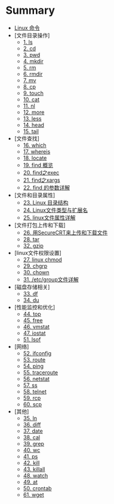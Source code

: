 # Summary

* [Linux 命令](README.md)
* [文件目录操作]
    * [1. ls](./cmd/01.md)
    * [2. cd](./cmd/02.md)
    * [3. pwd](./cmd/03.md)
    * [4. mkdir](./cmd/04.md)
    * [5. rm](./cmd/05.md)
    * [6. rmdir](./cmd/06.md)
    * [7. mv](./cmd/07.md)
    * [8. cp](./cmd/08.md)
    * [9. touch](./cmd/09.md)
    * [10. cat](./cmd/10.md)
    * [11. nl](./cmd/11.md)
    * [12. more](./cmd/12.md)
    * [13. less](./cmd/13.md)
    * [14. head](./cmd/14.md)
    * [15. tail](./cmd/15.md)
* [文件查找]
    * [16. which](./cmd/16.md)
    * [17. whereis](./cmd/17.md)
    * [18. locate](./cmd/18.md)
    * [19. find 概览](./cmd/19.md)
    * [20. find之exec](./cmd/20.md)
    * [21. find之xargs](./cmd/21.md)
    * [22. find 的参数详解](./cmd/22.md)
* [文件和目录属性]
    * [23. Linux 目录结构](./cmd/23.md)
    * [24. Linux文件类型与扩展名](./cmd/24.md)
    * [25. linux文件属性详解](./cmd/25.md)
* [文件打包上传和下载]
    * [26. 用SecureCRT来上传和下载文件](./cmd/26.md)
    * [28. tar](./cmd/28.md)
    * [32. gzip](./cmd/32.md)
* [linux文件权限设置]
    * [27. linux chmod](./cmd/27.md)
    * [29. chgrp](./cmd/29.md)
    * [30. chown](./cmd/30.md)
    * [31. /etc/group文件详解](./cmd/31.md)
* [磁盘存储相关]
    * [33. df](./cmd/33.md)
    * [34. du](./cmd/34.md)
* [性能监控和优化]
    * [44. top](./cmd/44.md)
    * [45. free](./cmd/45.md)
    * [46. vmstat](./cmd/46.md)
    * [47. iostat](./cmd/47.md)
    * [51. lsof](./cmd/51.md)
* [网络]
    * [52. ifconfig](./cmd/52.md)
    * [53. route](./cmd/53.md)
    * [54. ping](./cmd/54.md)
    * [55. traceroute](./cmd/55.md)
    * [56. netstat](./cmd/56.md)
    * [57. ss](./cmd/57.md)
    * [58. telnet](./cmd/58.md)
    * [59. rcp](./cmd/59.md)
    * [60. scp](./cmd/60.md)
* [其他]
    * [35. ln](./cmd/35.md)
    * [36. diff](./cmd/36.md)
    * [37. date](./cmd/37.md)
    * [38. cal](./cmd/38.md)
    * [39. grep](./cmd/39.md)
    * [40. wc](./cmd/40.md)
    * [41. ps](./cmd/41.md)
    * [42. kill](./cmd/42.md)
    * [43. killall](./cmd/43.md)
    * [48. watch](./cmd/48.md)
    * [49. at](./cmd/49.md)
    * [50. crontab](./cmd/50.md)
    * [61. wget](./cmd/61.md)

